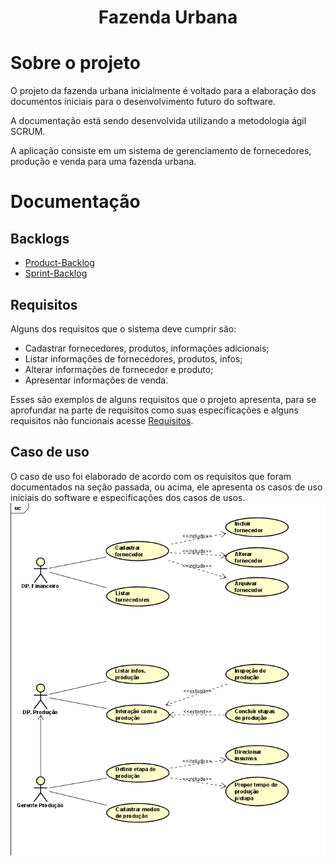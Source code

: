 <h1 align="center"> Fazenda Urbana </h1>

# Sobre o projeto

O projeto da fazenda urbana inicialmente é voltado para a elaboração dos documentos iniciais para o desenvolvimento futuro do software.

A documentação está sendo desenvolvida utilizando a metodologia ágil SCRUM.

A aplicação consiste em um sistema de gerenciamento de fornecedores, produção e venda para uma fazenda urbana.

# Documentação

## Backlogs

 * [Product-Backlog](https://github.com/Kaiquemarques00/Fazenda_urbana_2/blob/main/Product_Backlog/v2.0/Product_backlog.png)
 * [Sprint-Backlog](https://github.com/Kaiquemarques00/Fazenda_urbana_2/blob/main/Sprint_Backlog/Sprint_Progress/Sprint_andamento.png) 
   
## Requisitos
   Alguns dos requisitos que o sistema deve cumprir são: 
   * Cadastrar fornecedores, produtos, informações adicionais;
   * Listar informações de fornecedores, produtos, infos;
   * Alterar informações de fornecedor e produto;
   * Apresentar informações de venda.

Esses são exemplos de alguns requisitos que o projeto apresenta, para se aprofundar na parte de requisitos como suas especificações e alguns requisitos não funcionais acesse [Requisitos](https://github.com/Kaiquemarques00/Fazenda_urbana_2/blob/main/Requisitos/Requisitos_Fazenda_Urbana.pdf).

## Caso de uso

O caso de uso foi elaborado de acordo com os requisitos que foram documentados na seção passada, ou acima, ele apresenta os casos de uso iniciais do software e especificações dos casos de usos.
![Use_Case](https://github.com/Kaiquemarques00/Fazenda_urbana_2/blob/main/Use_case/v1.0/Caso_de_uso.png)
